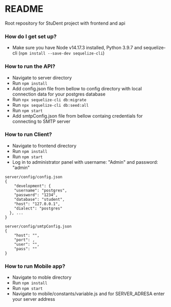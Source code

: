 # README #

Root repository for StuDent project with frontend and api

### How do I get set up? ###

* Make sure you have Node v14.17.3 installed, Python 3.9.7 and sequelize-cli (```npm install --save-dev sequelize-cli```)

### How to run the API? ###

* Navigate to server directory
* Run ```npm install```
* Add config.json file from bellow to config directory with local connection data for your postgres database
* Run ```npx sequelize-cli db:migrate```
* Run ```npx sequelize-cli db:seed:all```
* Run ```npm start``` 
* Add smtpConfig.json file from bellow containg credentials for connecting to SMTP server

### How to run Client? ###

* Navigate to frontend directory
* Run ```npm install```
* Run ```npm start```
* Log in to administrator panel with username: "Admin" and password: "admin"

```
server/config/config.json
{
    "development": {
    "username": "postgres",
    "password": "1234",
    "database": "student",
    "host": "127.0.0.1",
    "dialect": "postgres"
  }, ...
} 
```
```
server/config/smtpConfig.json
{
    "host": "",
    "port": ,
    "user": "", 
    "pass": ""
}
```

### How to run Mobile app? ###
* Navigate to moble directory
* Run ```npm install```
* Run ```npm start```
* Navigate to mobile/constants/variable.js and for SERVER_ADRESA enter your server address

